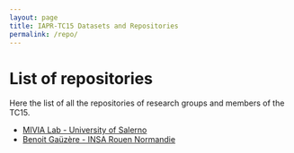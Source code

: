 ```yaml
---
layout: page
title: IAPR-TC15 Datasets and Repositories
permalink: /repo/
---
```


# List of repositories

Here the list of all the repositories of research groups and members of the TC15.
- [MIVIA Lab - University of Salerno](https://github.com/MiviaLab)
- [Benoit Gaüzère -  INSA Rouen Normandie](https://github.com/bgauzere) 